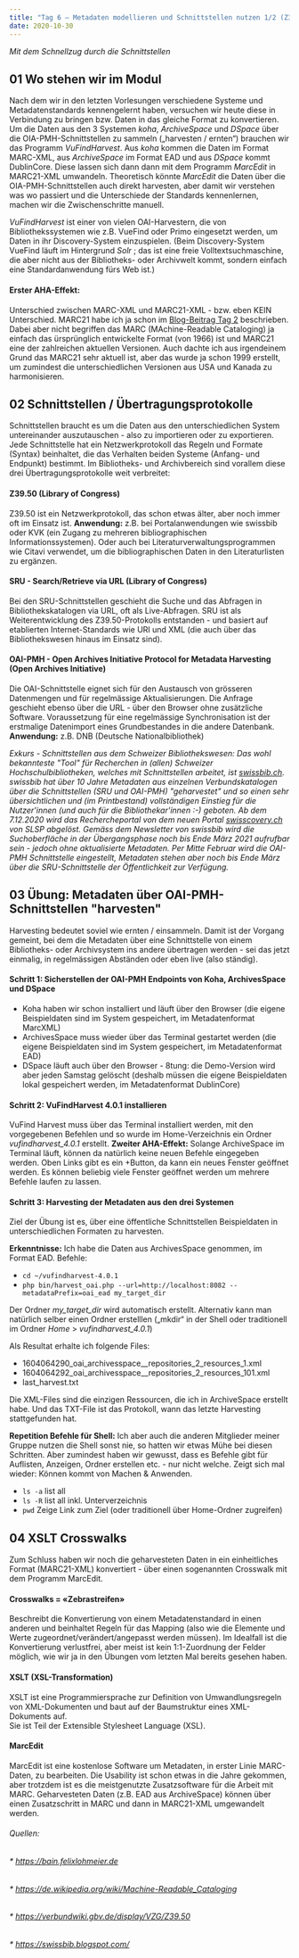 ```yaml
---
title: "Tag 6 – Metadaten modellieren und Schnittstellen nutzen 1/2 (Z39.50 / SRU / OAI-PMH & VuFindHarvest)"
date: 2020-10-30
---
```


*Mit dem Schnellzug durch die Schnittstellen*

## 01 Wo stehen wir im Modul

Nach dem wir in den letzten Vorlesungen verschiedene Systeme und Metadatenstandards kennengelernt haben, versuchen wir heute diese in Verbindung zu bringen bzw. Daten in das gleiche Format zu konvertieren.
Um die Daten aus den 3 Systemen *koha*, *ArchiveSpace* und *DSpace* über die OIA-PMH-Schnittstellen zu sammeln („harvesten / ernten“) brauchen wir das Programm *VuFindHarvest*. 
Aus *koha* kommen die Daten im Format MARC-XML, aus *ArchiveSpace* im Format EAD und aus *DSpace* kommt DublinCore. Diese lassen sich dann dann mit dem Programm *MarcEdit* in MARC21-XML umwandeln. 
Theoretisch könnte *MarcEdit* die Daten über die OIA-PMH-Schnittstellen auch direkt harvesten, aber damit wir verstehen was wo passiert und die Unterschiede der Standards kennenlernen, machen wir die Zwischenschritte manuell.

*VuFindHarvest* ist einer von vielen OAI-Harvestern, die von Bibliothekssystemen wie z.B. VueFind oder Primo eingesetzt werden, um Daten in ihr Discovery-System einzuspielen. 
(Beim Discovery-System VueFind läuft im Hintergrund *Solr* ; das ist eine freie Volltextsuchmaschine, die aber nicht aus der Bibliotheks- oder Archivwelt kommt, sondern einfach eine Standardanwendung fürs Web ist.)

#### Erster AHA-Effekt:
Unterschied zwischen MARC-XML und MARC21-XML - bzw. eben KEIN Unterschied. MARC21 habe ich ja schon im [Blog-Beitrag Tag 2](https://alexmuster.github.io/lerntageblog/2020/09/25/tag2.html) beschrieben. Dabei aber nicht begriffen das MARC (MAchine-Readable Cataloging) ja einfach das ürsprünglich entwickelte Format (von 1966) ist und MARC21 eine der zahlreichen aktuellen Versionen. Auch dachte ich aus irgendeinem Grund das MARC21 sehr aktuell ist, aber das wurde ja schon 1999 erstellt, um zumindest die unterschiedlichen Versionen aus USA und Kanada zu harmonisieren. 



## 02 Schnittstellen / Übertragungsprotokolle

Schnittstellen braucht es um die Daten aus den unterschiedlichen System untereinander auszutauschen - also zu importieren oder zu exportieren. Jede Schnittstelle hat ein Netzwerkprotokoll das Regeln und Formate (Syntax) beinhaltet, die das Verhalten beiden Systeme (Anfang- und Endpunkt) bestimmt. Im Bibliotheks- und Archivbereich sind vorallem diese drei Übertragungsprotokolle weit verbreitet:

#### Z39.50 (Library of Congress)
Z39.50 ist ein Netzwerkprotokoll, das schon etwas älter, aber noch immer oft im Einsatz ist. **Anwendung:** z.B. bei Portalanwendungen wie swissbib oder KVK (ein Zugang zu mehreren bibliographischen Informationssystemen). Oder auch bei Literaturverwaltungsprogrammen wie Citavi verwendet, um die bibliographischen Daten in den Literaturlisten zu ergänzen.

#### SRU - Search/Retrieve via URL (Library of Congress)
Bei den SRU-Schnittstellen geschieht die Suche und das Abfragen in Bibliothekskatalogen via URL, oft als Live-Abfragen. SRU ist als Weiterentwicklung des Z39.50-Protokolls entstanden - und  basiert auf etablierten Internet-Standards wie URI und XML (die auch über das Bibliothekswesen hinaus im Einsatz sind).

#### OAI-PMH - Open Archives Initiative Protocol for Metadata Harvesting (Open Archives Initiative)
Die OAI-Schnittstelle eignet sich für den Austausch von grösseren Datenmengen und für regelmässige Aktualisierungen. Die Anfrage geschieht ebenso über die URL - über den Browser ohne zusätzliche Software. Voraussetzung für eine regelmässige Synchronisation ist der erstmalige Datenimport eines Grundbestandes in die andere Datenbank. **Anwendung:** z.B. DNB (Deutsche Nationalbibliothek)

*Exkurs - Schnittstellen aus dem Schweizer Bibliothekswesen: 
Das wohl bekannteste "Tool" für Recherchen in (allen) Schweizer Hochschulbibliotheken, welches mit Schnittstellen arbeitet, ist [swissbib.ch](https://www.swissbib.ch). swissbib hat über 10 Jahre Metadaten aus einzelnen Verbundskatalogen über die Schnittstellen (SRU und OAI-PMH) "geharvestet" und so einen sehr übersichtlichen und (im Printbestand) vollständigen Einstieg für die Nutzer'innen (und auch für die Bibliothekar'innen :-) geboten. 
Ab dem 7.12.2020 wird das Rechercheportal von dem neuen Portal [swisscovery.ch](https://swisscovery.slsp.ch/discovery/search?vid=41SLSP_NETWORK:VU1_UNION) von SLSP abgelöst. Gemäss dem Newsletter von swissbib wird die Suchoberfläche in der Übergangsphase noch bis Ende März 2021 aufrufbar sein - jedoch ohne aktualisierte Metadaten. Per Mitte Februar wird die OAI-PMH Schnittstelle eingestellt, Metadaten stehen aber noch bis Ende März über die SRU-Schnittstelle der Öffentlichkeit zur Verfügung.*

## 03 Übung: Metadaten über OAI-PMH-Schnittstellen "harvesten"

Harvesting bedeutet soviel wie ernten / einsammeln. Damit ist der Vorgang gemeint, bei dem die Metadaten über eine Schnittstelle von einem Bibliotheks- oder Archivsystem ins andere übertragen werden - sei das jetzt einmalig, in regelmässigen Abständen oder eben live (also ständig).

#### Schritt 1: Sicherstellen der OAI-PMH Endpoints von Koha, ArchivesSpace und DSpace
* Koha haben wir schon installiert und läuft über den Browser (die eigene Beispieldaten sind im System gespeichert, im Metadatenformat MarcXML)
* ArchivesSpace muss wieder über das Terminal gestartet werden (die eigene Beispieldaten sind im System gespeichert, im Metadatenformat EAD)
* DSpace läuft auch über den Browser - 8tung: die Demo-Version wird aber jeden Samstag gelöscht (deshalb müssen die eigene Beispieldaten lokal gespeichert werden, im Metadatenformat DublinCore)

#### Schritt 2: VuFindHarvest 4.0.1 installieren
VuFind Harvest muss über das Terminal installiert werden, mit den vorgegebenen Befehlen und so wurde im Home-Verzeichnis ein Ordner *vufindharvest_4.0.1* erstellt.
**Zweiter AHA-Effekt:** Solange ArchiveSpace im Terminal läuft, können da natürlich keine neuen Befehle eingegeben werden. Oben Links gibt es ein +Button, da kann ein neues Fenster geöffnet werden. Es können beliebig viele Fenster geöffnet werden um mehrere Befehle laufen zu lassen. 

#### Schritt 3: Harvesting der Metadaten aus den drei Systemen
Ziel der Übung ist es, über eine öffentliche Schnittstellen Beispieldaten in unterschiedlichen Formaten zu harvesten.

**Erkenntnisse:** Ich habe die Daten aus ArchivesSpace genommen, im Format EAD. 
Befehle: 

* `cd ~/vufindharvest-4.0.1`
* `php bin/harvest_oai.php --url=http://localhost:8082 --metadataPrefix=oai_ead my_target_dir`

Der Ordner *my_target_dir* wird automatisch erstellt. Alternativ kann man natürlich selber einen Ordner erstelllen („mkdir“ in der Shell oder traditionell im Ordner *Home* > *vufindharvest_4.0.1*)

Als Resultat erhalte ich folgende Files:
- 1604064290_oai_archivesspace__repositories_2_resources_1.xml
- 1604064292_oai_archivesspace__repositories_2_resources_101.xml
- last_harvest.txt 

Die XML-Files sind die einzigen Ressourcen, die ich in ArchiveSpace erstellt habe. Und das TXT-File ist das Protokoll, wann das letzte Harvesting stattgefunden hat. 

**Repetition Befehle für Shell:**
Ich aber auch die anderen Mitglieder meiner Gruppe nutzen die Shell sonst nie, so hatten wir etwas Mühe bei diesen Schritten. Aber zumindest haben wir gewusst, dass es Befehle gibt für Auflisten, Anzeigen, Ordner erstellen etc. - nur nicht welche. Zeigt sich mal wieder: Können kommt von Machen & Anwenden.

* `ls -a`   list all
* `ls -R`   list all inkl. Unterverzeichnis
* `pwd`    Zeige Link zum Ziel (oder traditionell über Home-Ordner zugreifen)



## 04 XSLT Crosswalks 

Zum Schluss haben wir noch die geharvesteten Daten in ein einheitliches Format (MARC21-XML) konvertiert - über einen sogenannten Crosswalk mit dem Programm MarcEdit.

#### Crosswalks = «Zebrastreifen»
Beschreibt die Konvertierung von einem Metadatenstandard in einen anderen  und beinhaltet Regeln für das Mapping (also wie die Elemente und Werte zugeordnet/verändert/angepasst werden müssen). Im Idealfall ist die Konvertierung verlustfrei, aber meist ist kein 1:1-Zuordnung der Felder möglich, wie wir ja in den Übungen vom letzten Mal bereits gesehen haben.

#### XSLT (XSL-Transformation)
XSLT ist eine Programmiersprache zur Definition von Umwandlungsregeln von XML-Dokumenten und baut auf der Baumstruktur eines XML-Dokuments auf.  
Sie ist Teil der Extensible Stylesheet Language (XSL). 

#### MarcEdit
MarcEdit ist eine kostenlose Software um Metadaten, in erster Linie MARC-Daten, zu bearbeiten. Die Usability ist schon etwas in die Jahre gekommen, aber trotzdem ist es die meistgenutzte Zusatzsoftware für die Arbeit mit MARC. Geharvesteten Daten (z.B. EAD aus ArchiveSpace) können über einen Zusatzschritt in MARC und dann in MARC21-XML umgewandelt werden.








###### Quellen:
###### * https://bain.felixlohmeier.de
###### * https://de.wikipedia.org/wiki/Machine-Readable_Cataloging
###### * https://verbundwiki.gbv.de/display/VZG/Z39.50
###### * https://swissbib.blogspot.com/

